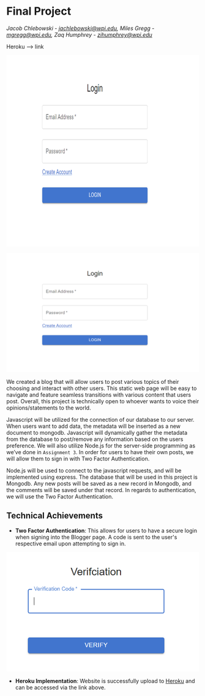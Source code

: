 # Final Project

*Jacob Chlebowski - jachlebowski@wpi.edu, Miles Gregg - mgregg@wpi.edu, Zaq Humphrey - zihumphrey@wpi.edu*

Heroku --> link


<img src="https://github.com/MilesGregg/final_project/blob/main/login.png?raw=true" data-canonical-src="(https://github.com/MilesGregg/final_project/blob/main/login.png?raw=true" width="1000" height="500" />

![**Login Page**](https://github.com/MilesGregg/final_project/blob/main/login.png?raw=true=10x10)

We created a blog that will allow users to post various topics of their choosing and interact with other users. This static web page will be easy to navigate and feature seamless transitions with various content that users post. Overall, this project is technically open to whoever wants to voice their opinions/statements to the world.

Javascript will be utilized for the connection of our database to our server. When users want to add data, the metadata will be inserted as a new document to mongodb. Javascript will dynamically gather the metadata from the database to post/remove any information based on the users preference. We will also utilize Node.js for the server-side programming as we’ve done in `Assignment 3`. In order for users to have their own posts, we will allow them to sign in with Two Factor Authentication.

Node.js will be used to connect to the javascript requests, and will be implemented using express. The database that will be used in this project is Mongodb. Any new posts will be saved as a new record in Mongodb, and the comments will be saved under that record. In regards to authentication, we will use the Two Factor Authentication.


## Technical Achievements
- **Two Factor Authentication**: This allows for users to have a secure login when signing into the Blogger page. A code is sent to the user's respective email upon attempting to sign in.

![**Verification Page**](https://github.com/MilesGregg/final_project/blob/main/verification.png?raw=true)


- **Heroku Implementation**: Website is successfully upload to [Heroku](https://www.heroku.com/) and can be accessed via the link above.
